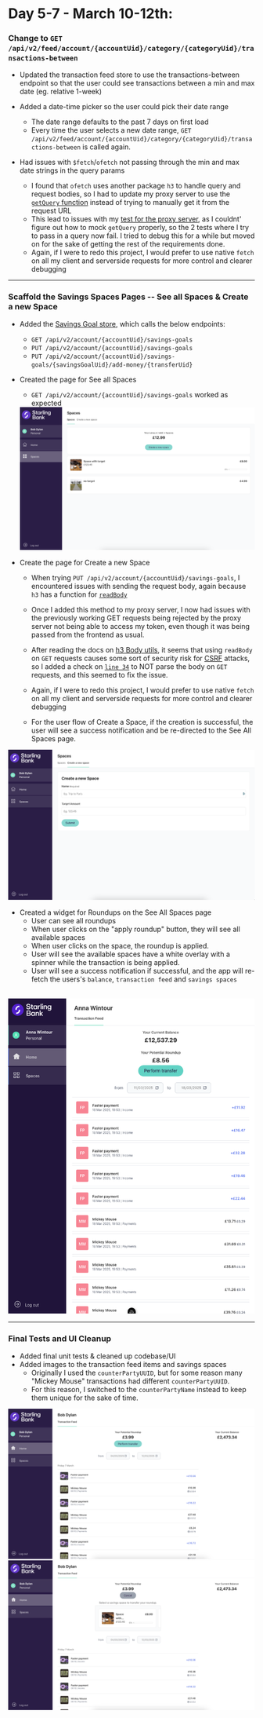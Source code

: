 # Day 5-7 - March 10-12th:

### Change to `GET /api/v2/feed/account/{accountUid}/category/{categoryUid}/transactions-between`

- Updated the transaction feed store to use the transactions-between endpoint so that the user could see transactions between a min and max date (eg. relative 1-week)
- Added a date-time picker so the user could pick their date range

  - The date range defaults to the past 7 days on first load
  - Every time the user selects a new date range, `GET /api/v2/feed/account/{accountUid}/category/{categoryUid}/transactions-between` is called again.

- Had issues with `$fetch`/`ofetch` not passing through the min and max date strings in the query params
  - I found that `ofetch` uses another package `h3` to handle query and request bodies, so I had to update my proxy server to use the [`getQuery` function](https://www.jsdocs.io/package/h3#getQuery) instead of trying to manually get it from the request URL
  - This lead to issues with my [test for the proxy server](../tests/[...endpoint].test.js), as I couldnt' figure out how to mock `getQuery` properly, so the 2 tests where I try to pass in a query now fail. I tried to debug this for a while but moved on for the sake of getting the rest of the requirements done.
  - Again, if I were to redo this project, I would prefer to use native `fetch` on all my client and serverside requests for more control and clearer debugging

<hr>

### Scaffold the Savings Spaces Pages -- See all Spaces & Create a new Space

- Added the [Savings Goal store](../store/savingsGoals.ts), which calls the below endpoints:

  - `GET /api/v2/account/{accountUid}/savings-goals`
  - `PUT /api/v2/account/{accountUid}/savings-goals`
  - `PUT /api/v2/account/{accountUid}/savings-goals/{savingsGoalUid}/add-money/{transferUid}`

- Created the page for See all Spaces

  - `GET /api/v2/account/{accountUid}/savings-goals` worked as expected
    <br>

   <img src="./images/Savings Spaces.png"/>
  <br>

- Create the page for Create a new Space

  - When trying `PUT /api/v2/account/{accountUid}/savings-goals`, I encountered issues with sending the request body, again because `h3` has a function for [`readBody`](https://www.jsdocs.io/package/h3#readBody)
  - Once I added this method to my proxy server, I now had issues with the previously working GET requests being rejected by the proxy server not being able to access my token, even though it was being passed from the frontend as usual.
  - After reading the docs on [h3 Body utils](https://h3.unjs.io/utils/request#body-utils), it seems that using `readBody` on `GET` requests causes some sort of security risk for [CSRF](https://owasp.org/www-community/attacks/csrf) attacks, so I added a check on [`line 34`](../server/api/starling/[...endpoint].js) to NOT parse the body on `GET` requests, and this seemed to fix the issue.
  - Again, if I were to redo this project, I would prefer to use native `fetch` on all my client and serverside requests for more control and clearer debugging

  - For the user flow of Create a Space, if the creation is successful, the user will see a success notification and be re-directed to the See All Spaces page.

<img src="./images/Create a space.png"/>
<br>

- Created a widget for Roundups on the See All Spaces page
  - User can see all roundups
  - When user clicks on the "apply roundup" button, they will see all available spaces
  - When user clicks on the space, the roundup is applied.
  - User will see the available spaces have a white overlay with a spinner while the transaction is being applied.
  - User will see a success notification if successful, and the app will re-fetch the users's `balance`, `transaction feed` and `savings spaces`

<br>

<img src="./images/Transaction Feed WIP 2.png"/>

<br>

<hr>

### Final Tests and UI Cleanup

- Added final unit tests & cleaned up codebase/UI
- Added images to the transaction feed items and savings spaces
  - Originally I used the `counterPartyUUID`, but for some reason many "Mickey Mouse" transactions had different `counterPartyUUID`.
  - For this reason, I switched to the `counterPartyName` instead to keep them unique for the sake of time.

<img src="./images/Transaction Feed.png"/>
<img src="./images/Apply Roundup.png"/>
